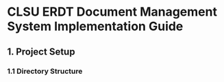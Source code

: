 # CLSU ERDT Document Management System Implementation Guide

## 1. Project Setup
### 1.1 Directory Structure